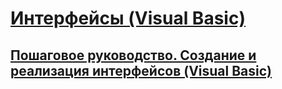 # [Интерфейсы (Visual Basic)](index.md)
## [Пошаговое руководство. Создание и реализация интерфейсов (Visual Basic)](walkthrough-creating-and-implementing-interfaces.md)
